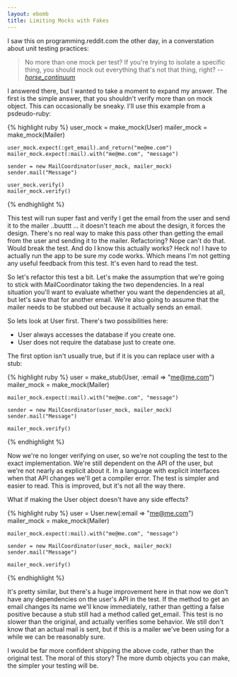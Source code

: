 ```yaml
---
layout: ebomb
title: Limiting Mocks with Fakes
---
```


I saw this on programming.reddit.com the other day, in a converstation about unit testing practices:

> No more than one mock per test? If you're trying to isolate a specific thing, you should mock out everything that's not that thing, right?
> --<cite>[horse\_continuum](http://www.reddit.com/user/horse_continuum)

I answered there, but I wanted to take a moment to expand my answer. The first is the simple answer, that you shouldn't verify more than on mock object. This can occasionally be sneaky. I'll use this example from a psdeudo-ruby:

{% highlight ruby %}
    user_mock = make_mock(User)
    mailer_mock = make_mock(Mailer)

    user_mock.expect(:get_email).and_return("me@me.com")
    mailer_mock.expect(:mail).with("me@me.com", "message")

    sender = new MailCoordinator(user_mock, mailer_mock)
    sender.mail("Message")

    user_mock.verify()
    mailer_mock.verify()
{% endhighlight %}

This test will run super fast and verify I get the email from the user and send it to the mailer ..buuttt ... it doesn't teach me about the design, it forces the design. There's no real way to make this pass other than getting the email from the user and sending it to the mailer. Refactoring? Nope can't do that. Would break the test. And do I know this actually works? Heck no! I have to actually run the app to be sure my code works. Which means I'm not getting any useful feedback from this test. It's even hard to read the test.

So let's refactor this test a bit. Let's make the assumption that we're going to stick with MailCoordinator taking the two dependencies. In a real situation you'll want to evaluate whether you want the dependencies at all, but let's save that for another email. We're also going to assume that the mailer needs to be stubbed out because it actually sends an email.

So lets look at User first. There's two possibilities here:

* User always accesses the database if you create one.
* User does not require the database just to create one.

The first option isn't usually true, but if it is you can replace user with a stub:

{% highlight ruby %}
    user = make_stub(User, :email => "me@me.com")
    mailer_mock = make_mock(Mailer)

    mailer_mock.expect(:mail).with("me@me.com", "message")

    sender = new MailCoordinator(user_mock, mailer_mock)
    sender.mail("Message")

    mailer_mock.verify()
{% endhighlight %}

Now we're no longer verifying on user, so we're not coupling the test to the exact implementation. We're still dependent on the API of the user, but we're not nearly as explicit about it. In a language with explicit interfaces when that API changes we'll get a compiler error. The test is simpler and easier to read. This is improved, but it's not all the way there.

What if making the User object doesn't have any side effects?

{% highlight ruby %}
    user = User.new(:email => "me@me.com")
    mailer_mock = make_mock(Mailer)

    mailer_mock.expect(:mail).with("me@me.com", "message")

    sender = new MailCoordinator(user_mock, mailer_mock)
    sender.mail("Message")

    mailer_mock.verify()
{% endhighlight %}

It's pretty similar, but there's a huge improvement here in that now we don't have any dependencies on the user's API in the test. If the method to get an email changes its name we'll know immediately, rather than getting a false positive because a stub still had a method called get\_email. This test is no slower than the original, and actually verifies some behavior. We still don't know that an actual mail is sent, but if this is a mailer we've been using for a while we can be reasonably sure.

I would be far more confident shipping the above code, rather than the original test. The moral of this story? The more dumb objects you can make, the simpler your testing will be.
